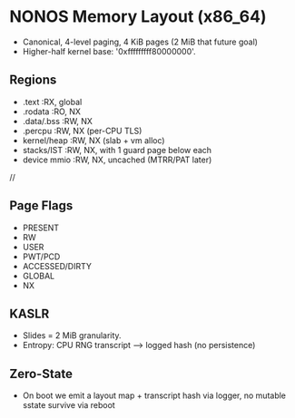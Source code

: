 # NONOS Memory Layout (x86_64)

- Canonical, 4-level paging, 4 KiB pages (2 MiB that future goal)
- Higher-half kernel base: '0xfffffffff80000000'.

## Regions
- .text                   :RX, global
- .rodata                 :RO, NX
- .data/.bss              :RW, NX
- .percpu                 :RW, NX (per-CPU TLS)
- kernel/heap             :RW, NX (slab + vm alloc)
- stacks/IST              :RW, NX, with 1 guard page below each
- device mmio             :RW, NX, uncached (MTRR/PAT later)

// 

## Page Flags 
- PRESENT
- RW
- USER
- PWT/PCD
- ACCESSED/DIRTY
- GLOBAL
- NX

## KASLR
- Slides = 2 MiB granularity.
- Entropy: CPU RNG transcript --> logged hash (no persistence)

## Zero-State 
- On boot we emit a layout map + transcript hash via logger, no mutable sstate survive via reboot
